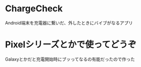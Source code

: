 # ChargeCheck
Android端末を充電器に繋いだ、外したときにバイブがなるアプリ  

# Pixelシリーズとかで使ってどうぞ
Galaxyとかだと充電開始時にブッってなるの有能だったので作った
